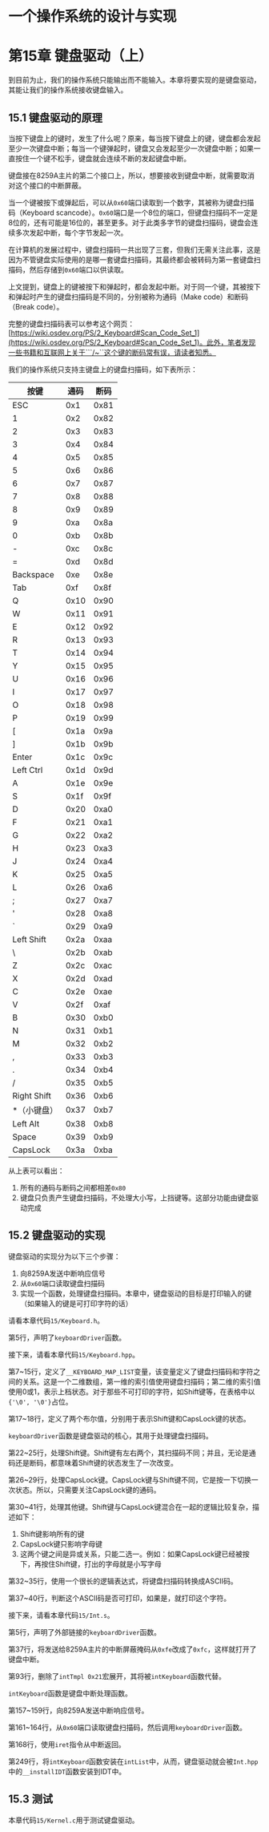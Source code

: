 # 一个操作系统的设计与实现

# 第15章 键盘驱动（上）

到目前为止，我们的操作系统只能输出而不能输入。本章将要实现的是键盘驱动，其能让我们的操作系统接收键盘输入。

## 15.1 键盘驱动的原理

当按下键盘上的键时，发生了什么呢？原来，每当按下键盘上的键，键盘都会发起至少一次键盘中断；每当一个键弹起时，键盘又会发起至少一次键盘中断；如果一直按住一个键不松手，键盘就会连续不断的发起键盘中断。

键盘接在8259A主片的第二个接口上，所以，想要接收到键盘中断，就需要取消对这个接口的中断屏蔽。

当一个键被按下或弹起后，可以从`0x60`端口读取到一个数字，其被称为键盘扫描码（Keyboard scancode）。`0x60`端口是一个8位的端口，但键盘扫描码不一定是8位的，还有可能是16位的，甚至更多。对于此类多字节的键盘扫描码，键盘会连续多次发起中断，每个字节发起一次。

在计算机的发展过程中，键盘扫描码一共出现了三套，但我们无需关注此事，这是因为不管键盘实际使用的是哪一套键盘扫描码，其最终都会被转码为第一套键盘扫描码，然后存储到`0x60`端口以供读取。

上文提到，键盘上的键被按下和弹起时，都会发起中断。对于同一个键，其被按下和弹起时产生的键盘扫描码是不同的，分别被称为通码（Make code）和断码（Break code）。

完整的键盘扫描码表可以参考这个网页：[https://wiki.osdev.org/PS/2_Keyboard#Scan_Code_Set_1](https://wiki.osdev.org/PS/2_Keyboard#Scan_Code_Set_1)。此外，笔者发现一些书籍和互联网上关于```/~``这个键的断码常有误，请读者知悉。

我们的操作系统只支持主键盘上的键盘扫描码，如下表所示：

| 按键        | 通码 | 断码 |
| ----------- | ---- | ---- |
| ESC         | 0x1  | 0x81 |
| 1           | 0x2  | 0x82 |
| 2           | 0x3  | 0x83 |
| 3           | 0x4  | 0x84 |
| 4           | 0x5  | 0x85 |
| 5           | 0x6  | 0x86 |
| 6           | 0x7  | 0x87 |
| 7           | 0x8  | 0x88 |
| 8           | 0x9  | 0x89 |
| 9           | 0xa  | 0x8a |
| 0           | 0xb  | 0x8b |
| -           | 0xc  | 0x8c |
| =           | 0xd  | 0x8d |
| Backspace   | 0xe  | 0x8e |
| Tab         | 0xf  | 0x8f |
| Q           | 0x10 | 0x90 |
| W           | 0x11 | 0x91 |
| E           | 0x12 | 0x92 |
| R           | 0x13 | 0x93 |
| T           | 0x14 | 0x94 |
| Y           | 0x15 | 0x95 |
| U           | 0x16 | 0x96 |
| I           | 0x17 | 0x97 |
| O           | 0x18 | 0x98 |
| P           | 0x19 | 0x99 |
| [           | 0x1a | 0x9a |
| ]           | 0x1b | 0x9b |
| Enter       | 0x1c | 0x9c |
| Left Ctrl   | 0x1d | 0x9d |
| A           | 0x1e | 0x9e |
| S           | 0x1f | 0x9f |
| D           | 0x20 | 0xa0 |
| F           | 0x21 | 0xa1 |
| G           | 0x22 | 0xa2 |
| H           | 0x23 | 0xa3 |
| J           | 0x24 | 0xa4 |
| K           | 0x25 | 0xa5 |
| L           | 0x26 | 0xa6 |
| ;           | 0x27 | 0xa7 |
| '           | 0x28 | 0xa8 |
| `           | 0x29 | 0xa9 |
| Left Shift  | 0x2a | 0xaa |
| \           | 0x2b | 0xab |
| Z           | 0x2c | 0xac |
| X           | 0x2d | 0xad |
| C           | 0x2e | 0xae |
| V           | 0x2f | 0xaf |
| B           | 0x30 | 0xb0 |
| N           | 0x31 | 0xb1 |
| M           | 0x32 | 0xb2 |
| ,           | 0x33 | 0xb3 |
| .           | 0x34 | 0xb4 |
| /           | 0x35 | 0xb5 |
| Right Shift | 0x36 | 0xb6 |
| *（小键盘） | 0x37 | 0xb7 |
| Left Alt    | 0x38 | 0xb8 |
| Space       | 0x39 | 0xb9 |
| CapsLock    | 0x3a | 0xba |

从上表可以看出：

1. 所有的通码与断码之间都相差`0x80`
2. 键盘只负责产生键盘扫描码，不处理大小写，上挡键等。这部分功能由键盘驱动完成

## 15.2 键盘驱动的实现

键盘驱动的实现分为以下三个步骤：

1. 向8259A发送中断响应信号
2. 从`0x60`端口读取键盘扫描码
3. 实现一个函数，处理键盘扫描码。本章中，键盘驱动的目标是打印输入的键（如果输入的键是可打印字符的话）

请看本章代码`15/Keyboard.h`。

第5行，声明了`keyboardDriver`函数。

接下来，请看本章代码`15/Keyboard.hpp`。

第7\~15行，定义了`__KEYBOARD_MAP_LIST`变量，该变量定义了键盘扫描码和字符之间的关系。这是一个二维数组，第一维的索引值使用键盘扫描码；第二维的索引值使用0或1，表示上档状态。对于那些不可打印的字符，如Shift键等，在表格中以`{'\0', '\0'}`占位。

第17\~18行，定义了两个布尔值，分别用于表示Shift键和CapsLock键的状态。

`keyboardDriver`函数是键盘驱动的核心，其用于处理键盘扫描码。

第22\~25行，处理Shift键。Shift键有左右两个，其扫描码不同；并且，无论是通码还是断码，都意味着Shift键的状态发生了一次改变。

第26\~29行，处理CapsLock键。CapsLock键与Shift键不同，它是按一下切换一次状态。所以，只需要关注CapsLock键的通码。

第30\~41行，处理其他键。Shift键与CapsLock键混合在一起的逻辑比较复杂，描述如下：

1. Shift键影响所有的键
2. CapsLock键只影响字母键
3. 这两个键之间是异或关系，只能二选一。例如：如果CapsLock键已经被按下，再按住Shift键，打出的字母就是小写字母

第32\~35行，使用一个很长的逻辑表达式，将键盘扫描码转换成ASCII码。

第37\~40行，判断这个ASCII码是否可打印，如果是，就打印这个字符。

接下来，请看本章代码`15/Int.s`。

第5行，声明了外部链接的`keyboardDriver`函数。

第37行，将发送给8259A主片的中断屏蔽掩码从`0xfe`改成了`0xfc`，这样就打开了键盘中断。

第93行，删除了`intTmpl 0x21`宏展开，其将被`intKeyboard`函数代替。

`intKeyboard`函数是键盘中断处理函数。

第157\~159行，向8259A发送中断响应信号。

第161\~164行，从`0x60`端口读取键盘扫描码，然后调用`keyboardDriver`函数。

第168行，使用`iret`指令从中断返回。

第249行，将`intKeyboard`函数安装在`intList`中，从而，键盘驱动就会被`Int.hpp`中的`__installIDT`函数安装到IDT中。

## 15.3 测试

本章代码`15/Kernel.c`用于测试键盘驱动。

